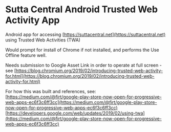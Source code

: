 # Sutta Central Android Trusted Web Activity App

Android app for accessing [https://suttacentral.net](https://suttacentral.net) using Trusted Web Activities (TWA)

Would prompt for install of Chrome if not installed, and performs the Use Offline feature well.

Needs submission to Google Asset Link in order to operate at full screen - see [https://blog.chromium.org/2019/02/introducing-trusted-web-activity-for.html](https://blog.chromium.org/2019/02/introducing-trusted-web-activity-for.html) 

For how this was built and references, see:
[https://medium.com/@firt/google-play-store-now-open-for-progressive-web-apps-ec6f3c6ff3cc](https://medium.com/@firt/google-play-store-now-open-for-progressive-web-apps-ec6f3c6ff3cc)
[https://developers.google.com/web/updates/2019/02/using-twa](https://medium.com/@firt/google-play-store-now-open-for-progressive-web-apps-ec6f3c6ff3cc)
